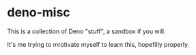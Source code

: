 # deno-misc

This is a collection of Deno "stuff", a sandbox if you will.

It's me trying to mrotivate myself to learn this, hopefilly properly.
